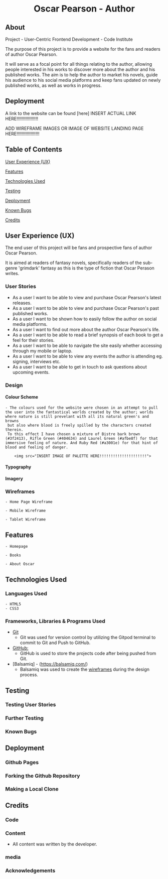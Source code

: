 <h1 align="center">Oscar Pearson - Author</h1>

## About

Project - User-Centric Frontend Development - Code Institute

The purpose of this project is to provide a website for the fans and readers of author Oscar Pearson.

It will serve as a focal point for all things relating to the author, allowing people interested in his works to discover more about the author and his published works.
The aim is to help the author to market his novels, guide his audience to his social media platforms and keep fans updated on newly published works, as well as works in progress.

## Deployment

A link to the website can be found [here] INSERT ACTUAL LINK HERE!!!!!!!!!!!!!!!!!

ADD WIREFRAME IMAGES OR IMAGE OF WEBSITE LANDING PAGE HERE!!!!!!!!!!!!!!!!!!

## Table of Contents

[User Experience (UX)](#UX)

[Features](#features)

[Technologies Used](#technologies)

[Testing](#testing)

[Deployment](#deployment)

[Known Bugs](#bugs)

[Credits](#credits)


<a name="UX"></a>
## User Experience (UX)

The end user of this project will be fans and prospective fans of author Oscar Pearson.

It is aimed at readers of fantasy novels, specifically readers of the sub-genre 'grimdark' fantasy as this is the type of fiction that Oscar Perason writes.

### User Stories

* As a user I want to be able to view and purchase Oscar Pearson's latest releases.
* As a user I want to be able to view and purchase Oscar Pearson's past published works.
* As a user I want to be shown how to easily follow the author on social media platforms.
* As a user I want to find out more about the author Oscar Pearson's life.
* As a user I want to be able to read a brief synopsis of each book to get a feel for their stories.
* As a user I want to be able to navigate the site easily whether accessing through my mobile or laptop.
* As a user I want to be able to view any events the author is attending eg. signing, interviews etc.
* As a user I want to be able to get in touch to ask questions about upcoming events.

### Design

####    Colour Scheme
    - The colours used for the website were chosen in an attempt to pull the user into the fantastical worlds created by the author; worlds where nature is still prevelant with all its natural green's and browns
     but also where blood is freely spilled by the characters created therein.
     To this effect I have chosen a mixture of Bistre bark brown (#3f2413), Rifle Green (#404634) and Laurel Green (#afbe8f) for that immersive feeling of nature. And Ruby Red (#a3001e) for that hint of blood and feeling of danger.

        <img src="INSERT IMAGE OF PALETTE HERE!!!!!!!!!!!!!!!!!!!!!">

####    Typography

####    Imagery


### Wireframes

    - Home Page Wireframe

    - Mobile Wireframe

    - Tablet Wireframe

## Features

    - Homepage

    - Books

    - About Oscar

## Technologies Used

### Languages Used

    - HTML5
    - CSS3

### Frameworks, Libraries & Programs Used

* [Git](https://git-scm.com/)
    - Git was used for version control by utilizing the Gitpod terminal to commit to Git and Push to GitHub.
* [GitHub:](https://github.com/)
    - GitHub is used to store the projects code after being pushed from Git.
* [Balsamiq] - (https://balsamiq.com/)
    - Balsamiq was used to create the [wireframes](https://github.com/) during the design process.

## Testing

### Testing User Stories

### Further Testing

### Known Bugs

## Deployment

### Github Pages

### Forking the Github Repository

### Making a Local Clone

## Credits

### Code

### Content

*   All content was written by the developer.

### media

### Acknowledgements